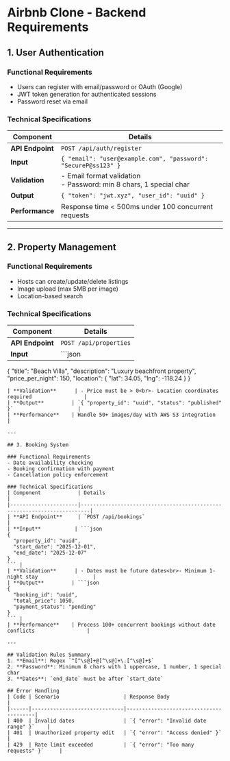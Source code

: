 # Airbnb Clone - Backend Requirements

## 1. User Authentication

### Functional Requirements
- Users can register with email/password or OAuth (Google)
- JWT token generation for authenticated sessions
- Password reset via email

### Technical Specifications
| Component            | Details                                                                 |
|----------------------|-------------------------------------------------------------------------|
| **API Endpoint**     | `POST /api/auth/register`                                               |
| **Input**           | `{ "email": "user@example.com", "password": "SecureP@ss123" }`          |
| **Validation**      | - Email format validation<br>- Password: min 8 chars, 1 special char    |
| **Output**         | `{ "token": "jwt.xyz", "user_id": "uuid" }`                            |
| **Performance**    | Response time < 500ms under 100 concurrent requests                     |

---

## 2. Property Management

### Functional Requirements
- Hosts can create/update/delete listings
- Image upload (max 5MB per image)
- Location-based search

### Technical Specifications
| Component            | Details                                                                 |
|----------------------|-------------------------------------------------------------------------|
| **API Endpoint**     | `POST /api/properties`                                                  |
| **Input**           | ```json
{
  "title": "Beach Villa",
  "description": "Luxury beachfront property",
  "price_per_night": 150,
  "location": { "lat": 34.05, "lng": -118.24 }
}
``` |
| **Validation**      | - Price must be > 0<br>- Location coordinates required                 |
| **Output**         | `{ "property_id": "uuid", "status": "published" }`                     |
| **Performance**    | Handle 50+ images/day with AWS S3 integration                          |

---

## 3. Booking System

### Functional Requirements
- Date availability checking
- Booking confirmation with payment
- Cancellation policy enforcement

### Technical Specifications
| Component            | Details                                                                 |
|----------------------|-------------------------------------------------------------------------|
| **API Endpoint**     | `POST /api/bookings`                                                    |
| **Input**           | ```json
{
  "property_id": "uuid",
  "start_date": "2025-12-01",
  "end_date": "2025-12-07"
}
``` |
| **Validation**      | - Dates must be future dates<br>- Minimum 1-night stay                  |
| **Output**         | ```json
{
  "booking_id": "uuid",
  "total_price": 1050,
  "payment_status": "pending"
}
``` |
| **Performance**    | Process 100+ concurrent bookings without date conflicts                 |

---

## Validation Rules Summary
1. **Email**: Regex `^[^\s@]+@[^\s@]+\.[^\s@]+$`
2. **Password**: Minimum 8 chars with 1 uppercase, 1 number, 1 special char
3. **Dates**: `end_date` must be after `start_date`

## Error Handling
| Code | Scenario                     | Response Body                          |
|------|------------------------------|----------------------------------------|
| 400  | Invalid dates                | `{ "error": "Invalid date range" }`    |
| 401  | Unauthorized property edit   | `{ "error": "Access denied" }`         |
| 429  | Rate limit exceeded          | `{ "error": "Too many requests" }`     |
